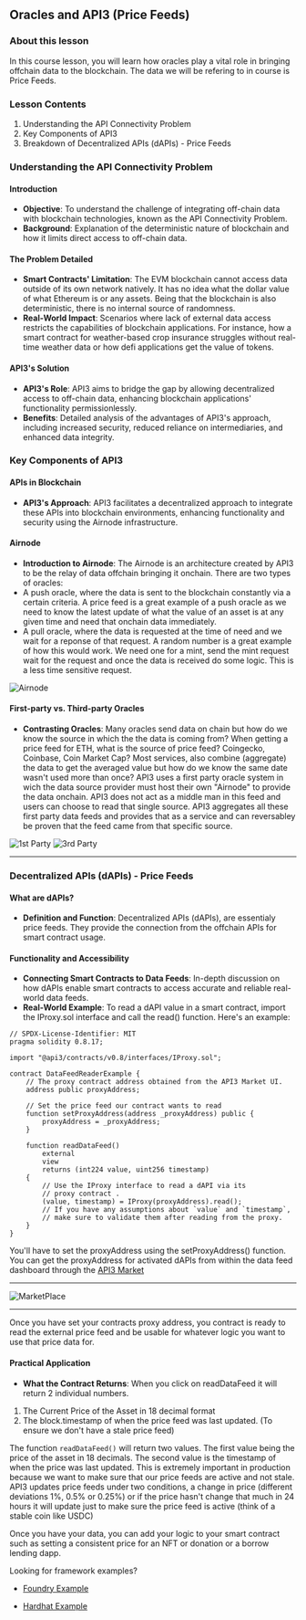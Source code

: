 ## Oracles and API3 (Price Feeds)

<!-- Hey Billy, 

I added your initial commit so I have a reminder/easy view of what the track plan is. Hope you don't mind.

re the current README.md: I'm doing quite a bit of guessing about the intentions with this file, so it's hard to give feedback with much confidence. Sorry to say.

Does it represent one lesson, or three from the eight you proposed? 

How many pages on Academy will this section/page need after you build it out/populate it more? One or three? 


The topics and sub-topics are really clear and nicely signposted, like I mentioned to you before, and the ideas to expand on are also clear.

Can you give me an idea of how much you 'will' expand on all the bullet points? 
E.g. 'Airnode' and 'First-party vs. Third-party Oracles' look like they
'might' be complete at this stage. But the most of the rest look like they are
intentions to populate. 

I was hoping to scaffold in some more around this and give more constructive feedback, but I'm stuck unless I have an idea about the above points. Can you share more of what's in your mind :) Cheers :)

Hopefully the following can help with a bit with communicating ideas with this scaffolding and for the learner 

It's a helpful 'concept' to create a meaningful flow for your track. I (and my colleagues) use this methodology if I'm planning a series of lessons. It's super adaptable. It might seem a bit pedantic, but it doesn't need to be rigid in language that you use. If you can envisage these below as parameters,you can always chop and change the values/arguments to suit your needs - just play musical chairs with them, if you feel a lesson is too long or two short: 

intro: build the context: where is the learner coming from => just got here and I assume you (learner) know about x, y  and z /what will learner do => a, b, c? 
< lesson > 
summary: what has learner just learned a, b, c < quiz > outro: what is their next step = d, e and f? 

repeat:
intro: build the context: where is the learner coming from => knows about a, b and c/what will learner do => d, e and f? 
< lesson > 
summary: what has learner just learned => d, e and f < quiz > outro: what is their next step = > g, h, and i? 

repeat:
intro: build the context: where is the learner coming from => knows about .... /what will learner do ...? 
< lesson > 
summary: what has learner just learned ... < quiz > outro: what is their next step ...?

repeat: etc

When we add in some warm-up quizzes it will also complement the intro in building context as well, by the way. It's better to get it in, and edit it out afterwards if it's repetitive or boring or whatever - or to give it a personal shake up for the better.

Also, it means if someone's doing a search, and they land in the middle of your track, they know there is a before lesson, and after lesson. But more importantly, when a learner comes back after a day or two, from one lesson to the next - let's face it, they've forgotten at least 50% of it - humans - we don't look like goldfish, but we share some of their traits. see https://en.wikipedia.org/wiki/Forgetting_curve


re: Shared workspace:

And it would be handier if we created a workbranch(es) on Academy v2, so we can use the Academy components - what say you? I can add in the (warm-up, check-point and final) quiz components for example - it might give you a better feel. I find this README.md is a messy way to communicate and exchange feedback to be really honest - all on the one plane. 

Ciao for now! -->

### About this lesson
In this course lesson, you will learn how oracles play a vital role in bringing offchain data to the blockchain.  The data we will be refering to in course is Price Feeds.

### Lesson Contents
1. Understanding the API Connectivity Problem
2. Key Components of API3
3. Breakdown of Decentralized APIs (dAPIs) - Price Feeds

### Understanding the API Connectivity Problem

#### Introduction
- **Objective**: To understand the challenge of integrating off-chain data with blockchain technologies, known as the API Connectivity Problem.
- **Background**: Explanation of the deterministic nature of blockchain and how it limits direct access to off-chain data.

#### The Problem Detailed
- **Smart Contracts' Limitation**: The EVM blockchain cannot access data outside of its own network natively.  It has no idea what the dollar value of what Ethereum is or any assets.  Being that the blockchain is also deterministic, there is no internal source of randomness.
- **Real-World Impact**: Scenarios where lack of external data access restricts the capabilities of blockchain applications. For instance, how a smart contract for weather-based crop insurance struggles without real-time weather data or how defi applications get the value of tokens.

#### API3's Solution
- **API3's Role**: API3 aims to bridge the gap by allowing decentralized access to off-chain data, enhancing blockchain applications' functionality permissionlessly.
- **Benefits**: Detailed analysis of the advantages of API3's approach, including increased security, reduced reliance on intermediaries, and enhanced data integrity.

### Key Components of API3

#### APIs in Blockchain

- **API3's Approach**: API3 facilitates a decentralized approach to integrate these APIs into blockchain environments, enhancing functionality and security using the Airnode infrastructure.

#### Airnode
- **Introduction to Airnode**: The Airnode is an architecture created by API3 to be the relay of data offchain bringing it onchain.  There are two types of oracles:  
- A push oracle, where the data is sent to the blockchain constantly via a certain criteria.  A price feed is a great example of a push oracle as we need to know the latest update of what the value of an asset is at any given time and need that onchain data immediately.
- A pull oracle, where the data is requested at the time of need and we wait for a reponse of that request.  A random number is a great example of how this would work.  We need one for a mint, send the mint request wait for the request and once the data is received do some logic.  This is a less time sensitive request.

![Airnode](./images/Airnode/Airnode%20image.png)


#### First-party vs. Third-party Oracles
- **Contrasting Oracles**: Many oracles send data on chain but how do we know the source in which the the data is coming from?  When getting a price feed for ETH, what is the source of price feed?  Coingecko, Coinbase, Coin Market Cap?  Most services, also combine (aggregate) the data to get the averaged value but how do we know the same date wasn't used more than once?  API3 uses a first party oracle system in wich the data source provider must host their own "Airnode" to provide the data onchain.  API3 does not act as a middle man in this feed and users can choose to read that single source.  API3 aggregates all these first party data feeds and provides that as a service and can reversabley be proven that the feed came from that specific source.

![1st Party](./images/Airnode/1st%20party.png)
![3rd Party](./images/Airnode/3rd%20party.png)



---

### Decentralized APIs (dAPIs) - Price Feeds

#### What are dAPIs?
- **Definition and Function**: Decentralized APIs (dAPIs), are essentialy price feeds.  They provide the connection from the offchain APIs for smart contract usage.

#### Functionality and Accessibility
- **Connecting Smart Contracts to Data Feeds**: In-depth discussion on how dAPIs enable smart contracts to access accurate and reliable real-world data feeds.
- **Real-World Example**: 
To read a dAPI value in a smart contract, import the IProxy.sol interface and call the read() function. Here's an example:

```Solidity
// SPDX-License-Identifier: MIT
pragma solidity 0.8.17;

import "@api3/contracts/v0.8/interfaces/IProxy.sol";

contract DataFeedReaderExample {
    // The proxy contract address obtained from the API3 Market UI.
    address public proxyAddress;

    // Set the price feed our contract wants to read
    function setProxyAddress(address _proxyAddress) public {
        proxyAddress = _proxyAddress;
    }

    function readDataFeed()
        external
        view
        returns (int224 value, uint256 timestamp)
    {
        // Use the IProxy interface to read a dAPI via its
        // proxy contract .
        (value, timestamp) = IProxy(proxyAddress).read();
        // If you have any assumptions about `value` and `timestamp`,
        // make sure to validate them after reading from the proxy.
    }
}
```
You'll have to set the proxyAddress using the setProxyAddress() function. You can get the proxyAddress for activated dAPIs from within the data feed dashboard through the [API3 Market](https://market.api3.org/dapis)


---
![MarketPlace](./images/dAPI/market.gif)

---

Once you have set your contracts proxy address, you contract is ready to read the external price feed and be usable for whatever logic you want to use that price data for.

#### Practical Application
- **What the Contract Returns**: When you click on readDataFeed it will return 2 individual numbers.
1. The Current Price of the Asset in 18 decimal format
2. The block.timestamp of when the price feed was last updated. (To ensure we don't have a stale price feed)

The function `readDataFeed()` will return two values.  The first value being the price of the asset in 18 decimals. The second value is the timestamp of when the price was last updated.  This is extremely important in production because we want to make sure that our price feeds are active and not stale.
API3 updates price feeds under two conditions, a change in price (different deviations 1%, 0.5% or 0.25%) or if the price hasn't change that much in 24 hours it will update just to make sure the price feed is active (think of a stable coin like USDC)

Once you have your data, you can add your logic to your smart contract such as setting a consistent price for an NFT or donation or a borrow lending dapp.

Looking for framework examples?

- [Foundry Example](https://github.com/api3-ecosystem/data-feed-reader-example-foundry)

- [Hardhat Example](https://github.com/api3dao/data-feed-reader-example)
